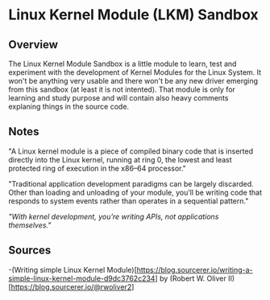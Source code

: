 # Linux Kernel Module (LKM) Sandbox
## Overview
The Linux Kernel Module Sandbox is a little module to learn, test and experiment with
the development of Kernel Modules for the Linux System. It won't be anything very usable
and there won't be any new driver emerging from this sandbox (at least it is not intented).
That module is only for learning and study purpose and will contain also heavy comments
explaning things in the source code.

## Notes
"A Linux kernel module is a piece of compiled binary code that is inserted directly into 
the Linux kernel, running at ring 0, the lowest and least protected ring of execution in 
the x86–64 processor."

"Traditional application development paradigms can be largely discarded. Other than loading 
and unloading of your module, you’ll be writing code that responds to system events rather 
than operates in a sequential pattern."

*"With kernel development, you’re writing APIs, not applications themselves."*


## Sources
-(Writing simple Linux Kernel Module)[https://blog.sourcerer.io/writing-a-simple-linux-kernel-module-d9dc3762c234]
 by (Robert W. Oliver II)[https://blog.sourcerer.io/@rwoliver2]




